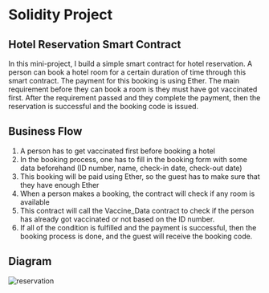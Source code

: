 Solidity Project
================

Hotel Reservation Smart Contract
--------------------------------

In this mini-project, I build a simple smart contract for hotel reservation.
A person can book a hotel room for a certain duration of time through this smart contract. 
The payment for this booking is using Ether.
The main requirement before they can book a room is they must have got vaccinated first. 
After the requirement passed and they complete the payment, then the reservation is successful and the booking code is issued.


Business Flow
-------------
1. A person has to get vaccinated first before booking a hotel
2. In the booking process, one has to fill in the booking form with some data beforehand (ID number, name, check-in date, check-out date)
3. This booking will be paid using Ether, so the guest has to make sure that they have enough Ether
4. When a person makes a booking, the contract will check if any room is available 
5. This contract will call the Vaccine_Data contract to check if the person has already got vaccinated or not based on the ID number.
6. If all of the condition is fulfilled and the payment is successful, then the booking process is done, and the guest will receive the booking code.


Diagram
-------
![reservation](https://user-images.githubusercontent.com/104145137/178407050-8a37b83d-a47e-4f63-8cf6-4033e3dd08c7.png)

